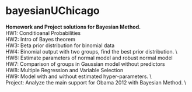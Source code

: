 # bayesianUChicago

**Homework and Project solutions for Bayesian Method.**                 \
HW1: Conditioanal Probabilities                                         \
HW2: Intro of Bayes theorem                                             \
HW3: Beta prior distribution for binomial data                          \
HW4: Binomial output with two groups, find the best prior distribution. \ 
HW6: Estimate parameters of normal model and robust normal model        \
HW7: Comparison of groups in Gaussian model without predictors          \
HW8: Multiple Regression and Variable Selection                         \
HW9: Model with and without estimated hyper-parameters.                 \    
Project: Analyze the main support for Obama 2012 with Bayesian Method.  \
